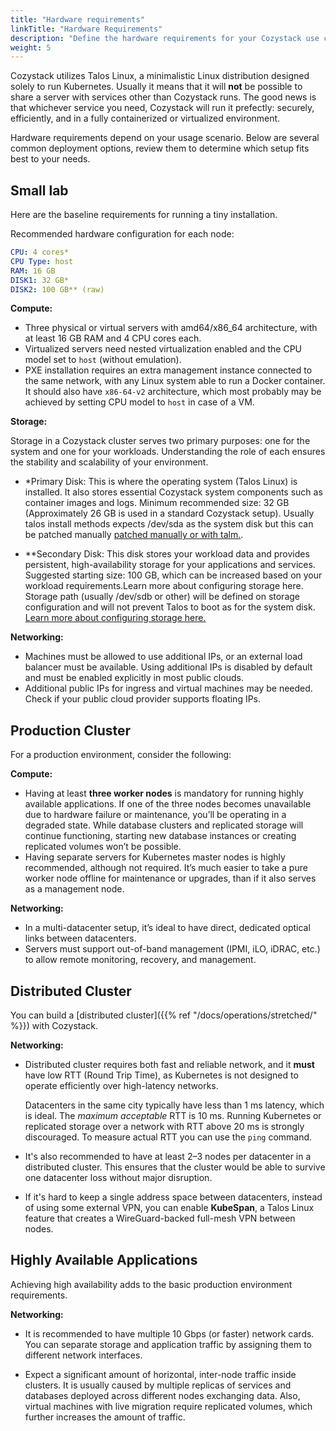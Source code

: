 ```yaml
---
title: "Hardware requirements"
linkTitle: "Hardware Requirements"
description: "Define the hardware requirements for your Cozystack use case."
weight: 5
---
```


Cozystack utilizes Talos Linux, a minimalistic Linux distribution designed solely to run Kubernetes.
Usually it means that it will **not** be possible to share a server with services other than Cozystack runs.
The good news is that whichever service you need, Cozystack will run it prefectly: securely, efficiently, and
in a fully containerized or virtualized environment.

Hardware requirements depend on your usage scenario.
Below are several common deployment options, review them to determine which setup fits best to your needs.

## Small lab

Here are the baseline requirements for running a tiny installation.

Recommended hardware configuration for each node:
```yaml
CPU: 4 cores*
CPU Type: host
RAM: 16 GB
DISK1: 32 GB*
DISK2: 100 GB** (raw)

```

**Compute:**

- Three physical or virtual servers with amd64/x86_64 architecture, with at least 16 GB RAM and 4 CPU cores each.
- Virtualized servers need nested virtualization enabled and the CPU model set to `host` (without emulation).
- PXE installation requires an extra management instance connected to the same network, with any Linux system able to run a Docker container.
  It should also have `x86-64-v2` architecture, which most probably may be achieved by setting CPU model to `host` in case of a VM.

**Storage:**

Storage in a Cozystack cluster serves two primary purposes: one for the system and one for your workloads. Understanding the role of each ensures the stability and scalability of your environment.

- *Primary Disk: This is where the operating system (Talos Linux) is installed. It also stores essential Cozystack system components such as container images and logs. Minimum recommended size: 32 GB (Approximately 26 GB is used in a standard Cozystack setup). Usually talos install methods expects /dev/sda as the system disk but this can be patched manually [patched manually or with talm.](https://github.com/cozystack/cozystack/issues/723#issuecomment-2762374751).

- **Secondary Disk: This disk stores your workload data and provides persistent, high-availability storage for your applications and services. Suggested starting size: 100 GB, which can be increased based on your workload requirements.Learn more about configuring storage here. Storage path (usually /dev/sdb or other) will be defined on storage configuration and will not prevent Talos to boot as for the system disk. [Learn more about configuring storage here.](https://cozystack.io/docs/getting-started/first-deployment/#configure-storage)


**Networking:**

- Machines must be allowed to use additional IPs, or an external load balancer must be available.
  Using additional IPs is disabled by default and must be enabled explicitly in most public clouds.
- Additional public IPs for ingress and virtual machines may be needed. Check if your public cloud provider supports floating IPs.


## Production Cluster

For a production environment, consider the following:

**Compute:**

- Having at least **three worker nodes** is mandatory for running highly available applications.
  If one of the three nodes becomes unavailable due to hardware failure or maintenance, you’ll be operating in a degraded state.
  While database clusters and replicated storage will continue functioning, starting new database instances or creating replicated volumes won’t be possible.
- Having separate servers for Kubernetes master nodes is highly recommended, although not required.
  It’s much easier to take a pure worker node offline for maintenance or upgrades, than if it also serves as a management node.

**Networking:**

- In a multi-datacenter setup, it’s ideal to have direct, dedicated optical links between datacenters.
- Servers must support out-of-band management (IPMI, iLO, iDRAC, etc.) to allow remote monitoring, recovery, and management.

## Distributed Cluster

You can build a [distributed cluster]({{% ref "/docs/operations/stretched/" %}}) with Cozystack.

**Networking:**

- Distributed cluster requires both fast and reliable network, and it **must** have low RTT (Round Trip Time), as
  Kubernetes is not designed to operate efficiently over high-latency networks.

  Datacenters in the same city typically have less than 1 ms latency, which is ideal.
  The *maximum acceptable* RTT is 10 ms.
  Running Kubernetes or replicated storage over a network with RTT above 20 ms is strongly discouraged.
  To measure actual RTT you can use the `ping` command.

- It's also recommended to have at least 2–3 nodes per datacenter in a distributed cluster.
  This ensures that the cluster would be able to survive one datacenter loss without major disruption.

- If it's hard to keep a single address space between datacenters, instead of using some external VPN,
  you can enable **KubeSpan**, a Talos Linux feature that creates a WireGuard-backed full-mesh VPN between nodes.

## Highly Available Applications

Achieving high availability adds to the basic production environment requirements.

**Networking:**

- It is recommended to have multiple 10 Gbps (or faster) network cards.
  You can separate storage and application traffic by assigning them to different network interfaces.

- Expect a significant amount of horizontal, inter-node traffic inside clusters.
  It is usually caused by multiple replicas of services and databases deployed across different nodes exchanging data.
  Also, virtual machines with live migration require replicated volumes, which further increases the amount of traffic.
  
